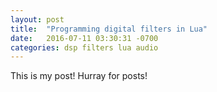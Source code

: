 ```yaml
---
layout: post
title:  "Programming digital filters in Lua"
date:   2016-07-11 03:30:31 -0700
categories: dsp filters lua audio
---
```

This is my post! Hurray for posts!


